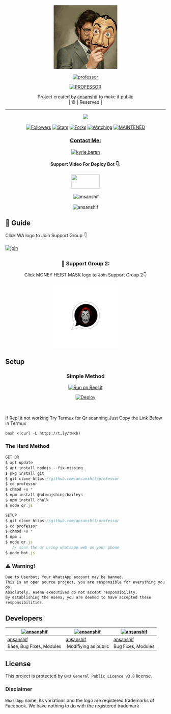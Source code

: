 
<div align="center">
  <img border-radius: 15px src="Professor.jpg" width="200" height="200"/>
  <p align="center">
<a href="#"><img title="professor" src="https://img.shields.io/badge/Professor-green?colorA=%23ff0000&colorB=%23017e40&style=for-the-badge"></a>
</p>
  <p align="center">
<a href="https://github.com/ansanshif"><img title="PROFESSOR" src="https://img.shields.io/badge/Author-ansanshif/professor?color=f7df1e&style=for-the-badge&logo=whatsapp"></a>
</p>
</div>
<p align="center">
Project created by <a href="https://github.com/ansanshif">ansanshif</a> to make it public
    <br>
       | © |
        Reserved |
    <br> 
</p>

----

  <p align="center">
  <a href="httsp://github.com/ansanshif/professor">
    <img src="https://img.shields.io/github/repo-size/ansanshif/professor?color=green&label=Repo%20total%20size&style=plastic">
<p align="center">
<a href="https://github.com/ansanshif/followers"><img title="Followers" src="https://img.shields.io/github/followers/ansanshif?color=f7df1e&style=flat-square"></a>
<a href="https://github.com/ansanshif/professor/stargazers/"><img title="Stars" src="https://img.shields.io/github/stars/ansanshif/professor?color=f7df1e&style=flat-square"></a>
<a href="https://github.com/ansanshif/professor/network/members"><img title="Forks" src="https://img.shields.io/github/forks/ansanshif/professor?color=f7df1e&style=flat-square"></a>
<a href="https://github.com/ansanshif/professor/watchers"><img title="Watching" src="https://img.shields.io/github/watchers/ansanshif/professor?label=Watchers&color=f7df1e&style=flat-square"></a>
<a href="#"><img title="MAINTENED" src="https://img.shields.io/badge/UNMAINTENED-YES-f7df1e.svg"</a>
</p>

<h3 align="center">Contact Me:</h3>
<p align="center">
<a href="https://instagram.com/anshif_p.k?utm_medium=copy_link" target="blank"><img align="center" src="https://cdn.jsdelivr.net/npm/simple-icons@3.0.1/icons/instagram.svg" alt="kyrie.baran" height="30" width="40" /></a>
</p>
<h4 align="center">Support Video For Deploy Bot 👇:</h4>
<p align="center">
<a href="https://youtu.be/_D4ZYuUSXjs" target="blank"><img align="center" src="https://upload.wikimedia.org/wikipedia/commons/thumb/e/e1/Logo_of_YouTube_%282015-2017%29.svg/1200px-Logo_of_YouTube_%282015-2017%29.svg.png" height="45" width="90" /></a>
</p>
  

<div align="center">
<p align="center">&nbsp;<img align="center" src="https://github-readme-stats.vercel.app/api?username=ansanshif&show_icons=true&theme=nightowl" alt="ansanshif" /></p>

<p align="center"><img align="center" src="https://github-readme-streak-stats.herokuapp.com/?user=ansanshif&theme=nightowl" alt="ansanshif" /></p>
</details> </div>


## 📢 Guide
Click WA logo to Join Support Group 👇
    <br>
<br>
  [![join](https://github.com/Alien-alfa/PublicBot/blob/main/wlogo.svg.png)](https://chat.whatsapp.com/D7mZ8nK6VxH9uQYImdsO1i)

## 
  <h3 align="center">📢 Support Group 2:</h3>
<p align="center">
Click MONEY HEIST MASK logo to Join Support Group 2👇
    <br>
<br>
  <a href="https://chat.whatsapp.com/D7mZ8nK6VxH9uQYImdsO1i" target="blank"><img align="center" src="Professor Whatsapp.png" alt="kyrie.baran" height="200" width="200" /></a>
</p>
    
## Setup
<div align="center">

  ### Simple Method
  
[![Run on Repl.it](https://repl.it/badge/github/quiec/whatsAlfa)](https://replit.com/@phaticusthiccy/WhatsAsena-QR)

[![Deploy](https://www.herokucdn.com/deploy/button.svg)](https://heroku.com/deploy?template=https://github.com/ansanshif/professor)
     </div>
<br>
<br >
If Repl.it not working Try Termux for Qr scanning.Just Copy the Link Below in Termux
```
bash <(curl -L https://t.ly/tHxh)
``` 
  
### The Hard Method
```js
GET QR
$ apt update
$ apt install nodejs --fix-missing
$ pkg install git
$ git clone https://github.com/ansanshif/professor
$ cd professor
$ chmod +x *
$ npm install @adiwajshing/baileys
$ npm install chalk
$ node qr.js
```
      
```js
SETUP
$ git clone https://github.com/ansanshif/professor
$ cd professor
$ chmod +x *
$ npm i
$ node qr.js
   // scan the qr using whatsapp web on your phone
$ node bot.js
```


### ⚠️ Warning! 
```
Due to Userbot; Your WhatsApp account may be banned.
This is an open source project, you are responsible for everything you do. 
Absolutely, Asena executives do not accept responsibility.
By establishing the Asena, you are deemed to have accepted these responsibilities.
```

## Developers
  <div align="center">
    
  [![ansanshif](https://github.com/ansanshif.png?size=100)](https://github.com/ansanshif) |  [![ansanshif](https://github.com/ansanshif.png?size=100)](https://github.com/ansanshif) | [![ansanshif](https://github.com/ansanshif.png?size=100)](https://github.com/ansanshif) 
----|----|----
[ansanshif](https://github.com/ansanshif)  | [ansanshif](https://github.com/ansanshif) | [ansanshif](https://github.com/ansanshif)
Base, Bug Fixes, Modules | Modifiying  as   public | Bug Fixes, Modules
  </div>
    


## License
This project is protected by `GNU General Public Licence v3.0` license.

### Disclaimer
`WhatsApp` name, its variations and the logo are registered trademarks of Facebook. We have nothing to do with the registered trademark
